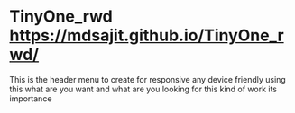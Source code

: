 # TinyOne_rwd https://mdsajit.github.io/TinyOne_rwd/
This is the header  menu to create for responsive any device friendly using this what are you want and what are you looking for this kind of work its importance
